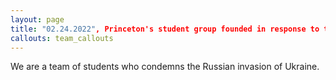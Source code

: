 ```yaml
---
layout: page
title: "02.24.2022", Princeton's student group founded in response to the war in Ukraine
callouts: team_callouts
---
```

 We are a team of students who condemns the Russian invasion of Ukraine.

